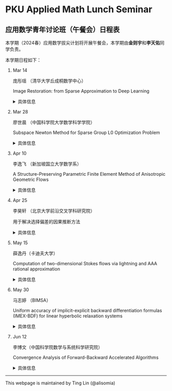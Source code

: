 # PKU Applied Math Lunch Seminar

## 应用数学青年讨论班（午餐会）日程表

本学期（2024春）应用数学拔尖计划将开展午餐会，本学期由**金则宇**和**李天佑**同学负责。

本学期日程如下：

1. Mar 14
    
    庞彤瑶 （清华大学丘成桐数学中心）

    Image Restoration: from Sparse Approximation to Deep Learning

    <details>
    <summary>具体信息</summary>
    
    <p>
    <b>摘要</b>:

    Image restoration refers to recovering high-quality images from degraded or limited measurements, which has applications in many fields, such as science and medicine. Recently, deep learning has emerged as a prominent tool for many problems including image restoration. Most of the deep learning methods are supervised which requires large amount of paired training data including truth images. In this talk, I will introduce several self-supervised methods which only use the on-hand measurements for training while still showing comparable performance to supervised learning. These proposed self-supervised methods have great potential for real-world image restoration tasks, where it can be difficult to collect clean images and build high-quality training datasets. 
    </p>
    <p>
    <b>报告人信息</b>:

    报告人简介：报告人现为清华大学丘成桐数学中心助理教授，2014年本科毕业于北京大学元培学院，2019年博士毕业于新加坡国立大学数学系，并继续在该系从事博士后研究至2023年底，导师为沈佐伟和纪辉教授。其主要研究方向包括无监督深度学习算法，图像处理，贝叶斯估计等。
    </p>
    
    </details>

1. Mar 28

    廖世晨 （中国科学院大学数学科学学院）

    Subspace Newton Method for Sparse Group L0 Optimization Problem

    <details>
    <summary>具体信息</summary>
    
    <p>
    <b>摘要</b>:

    In this talk, we focus on sparse optimization problem involving sparse group L0 norm regularization, which is an important class of nonconvex and discontinuous optimization problem that has a wild range of application. In terms of theory, we analyze the optimality conditions of the sparse group optimization problem, leveraging the notion of a $\kappa$-stationary point, whose linkage to local and global minimizer is established. In terms of algorithms, several classical algorithms for directly solving L0 regularized problem will be reviewed. We then propose a subspace Newton algorithm for sparse group L0 optimization problem and prove its global convergence property as well as local second-order convergence rate. Numerical experiments on signal recovery and image reconstruction demonstrate the efficacy of our methods.
    </p>
    <p>
    <b>报告人信息</b>:

    报告人简介：报告人为中国科学院大学数学科学学院运筹学与控制论专业博士生，导师为郭田德老师，研究方向为稀疏优化、机器学习中的优化方法与理论。研究生期间曾获华罗庚奖学金等。
    </p>
    
    </details>

1. Apr 10

    李逸飞 （新加坡国立大学数学系）

    A Structure-Preserving Parametric Finite Element Method of Anisotropic Geometric Flows

    <details>
    <summary>具体信息</summary>
    
    <p>
    <b>摘要</b>:

    Designing a numerical scheme that can preserve the geometric structure for anisotropic geometric flows with an arbitrary anisotropic surface energy is a long-standing problem. In this talk, for anisotropic mean curvature flow and anisotroic surface diffusion, we propose and analyze a structure-preserving parametric finite element methods (SP-PFEM) for the evolution of a closed curve in 2D, which preserve two geometric structures – area conservation and energy dissipation – at the full-discretized level, The SP-PFEM innovates with a novel surface energy matrix and the Cahn-Hoffman ξ-vector, leading to a new geometric identity for dealing with the weighted mean curvature. This new geometric identity allows our SP-PFEM to be easily extended to various geometric flows with anisotropic effects. Extensive numerical results demonstrate its efficiency, stability, and success in other geometric flows.
    </p>
    <p>
    <b>报告人信息</b>:

    李逸飞 新加坡国立大学数学系博士后。本科毕业于北京大学，博士毕业于新加坡国立大学。主要研究几何流的保结构参数化有限元算法。
    </p>
    
    </details>

1.  Apr 25

    李昊轩 （北京大学前沿交叉学科研究院） 

    用于解决选择偏差的因果推断方法

    <details>
    <summary>具体信息</summary>
    
    <p>
    <b>摘要</b>:

    选择偏差是指在研究中，由于用于模型训练的样本的选择不够随机或者不够代表性，导致最终预测结果产生偏差。例如，在推荐系统的交互矩阵中，用户可以自由选择对哪些物品进行评分，导致收集到的评分并不是交互矩阵中所有评分的代表性样本。为了解决选择偏差，许多统计方法已经被提出，例如基于插补的方法，基于逆概率加权的方法，基于双稳健的方法等。其中基于双稳健的方法可以在插补模型或倾向模型正确指定时实现无偏估计，目前被广泛用于业界的真实场景中。在本次报告中，我们将介绍在存在未观测混杂时去除选择偏差的方法（WWW 23，NeurIPS 23），多重稳健方法（AAAI 23），放宽双稳健无偏性假设的方法（ICML 24），自适应均衡函数选择方法（ICML 23，ICLR 24），以及在非独立同分布场景下的双稳健方法（ICLR 24）等。提出的方法与现有方法相比能够实现更好的统计泛化理论保证，并且能够在大规模真实世界数据集上提升去偏效果。 
    </p>
    <p>
    <b>报告人信息</b>:

    报告人为北京大学大数据科学研究中心，数据科学直博三年级博士生，CCF会员、IEEE会员、ACM会员，获首批国家自然科学基金青年学生基础研究项目（博士研究生）资助。研究兴趣为因果推断与大语言模型，缺失数据，可信人工智能，分布外泛化，数据融合等。已在ICML、NeurIPS、ICLR、KDD等多个CCF-A顶尖会议以第一作者发表13篇论文，其中3篇论文被评选为Spotlight或Oral，现为ICML、NeurIPS、ICLR、KDD、WWW等多个顶会PC Member和Area Chair，以及TKDE、TOIS、TKDD、The Innovation、《中国科学：信息科学》等多个顶级期刊审稿人。
    </p>
    
    </details>


1. May 15

    薛逸丹（卡迪夫大学）

    Computation of two-dimensional Stokes flows via lightning and AAA rational approximation

    <details>
    <summary>具体信息</summary>
    
    <p>
    <b>摘要</b>:

    Most micro-scale fluid flows, where viscous effects dominate over inertial effects, can be described by the Stokes equations. In this talk, I will present an algorithm for computing two-dimensional Stokes problems combining a complex variables method and rational approximation techniques [Y. Xue, S. L. Waters, and L. N. Trefethen, SIAM J. Sci. Comput., 46 (2024), pp. A1214-A1234]. The computations usually take less than a second and give solutions with at least 6-digit accuracy. Examples and demos of applications in various scenarios will be presented to showcase the speed and accuracy of the algorithm.
    </p>
    <p>
    <b>报告人信息</b>:

    薛逸丹，英国卡迪夫大学数学系博士后副研究员。2019年本科毕业于爱丁堡大学机械工程专业，2023年在牛津大学获得工程科学（生物医学工程）博士学位。2022年10月至2023年12月在牛津大学数学系担任EPSRC博士后副研究员（独立课题负责人）。所涉及的研究领域包括脑血流与新陈代谢模拟、基于计算机模拟的临床实验、生物力学、计算生物学、流体力学和科学计算。本科毕业论文发表于Cardiovasc. Eng. Technol. (Springer), 博士和博士后工作发表于多个领域的权威期刊包括J. Biomech., PLOS Comput. Biol.和SIAM J. Sci. Comput. 曾获得爱丁堡大学机械工程专业奖章和英国机械工程师学会最佳本科毕业生奖。
    </p>
    
    </details>

1. May 30 

    马志婷 （BIMSA）

    Uniform accuracy of implicit-explicit backward differentiation formulas (IMEX-BDF) for linear hyperbolic relaxation systems
    <details>
    <summary>具体信息</summary>
    
    <p>
    <b>摘要</b>:

    This work is concerned with the uniform accuracy of implicit-explicit backward differentiation formulas for general linear hyperbolic relaxation systems satisfying the structural stability condition proposed previously by the third author. We prove the uniform stability and accuracy of a class of IMEX-BDF schemes discretized spatially by a Fourier spectral method. The result reveals that the accuracy of the fully discretized schemes is independent of the relaxation time in all regimes. It is verified by numerical experiments on several applications to traffic flows, rarefied gas dynamics and kinetic theory.
    </p>
    <p>
    <b>报告人信息</b>:

    Zhiting Ma obtained the B.S. degree from Lanzhou University in 2015 and Ph.D. degree from Department of Mathematical Sciences at Tsinghua University in 2021. Then, she worked as a postdoc at School of Mathematical Sciences, Peking University. Currently, she is an Assistant Professor in Beijing Institute of Mathematical Sciences and Applications (BIMSA).
    </p>
    
    </details>


1. Jun 12
    
    李博文（中国科学院数学与系统科学研究院）

    Convergence Analysis of Forward-Backward Accelerated Algorithms

    <details>
    <summary>具体信息</summary>
    
    <p>
    <b>摘要</b>:

    A significant milestone in modern gradient-based optimization is the development of Nesterov’s accelerated gradient descent (NAG) method. This forward-backward technique has been further enhanced by its proximal generalization, known as the fast iterative shrinkage-thresholding algorithm (FISTA), which finds extensive applications in image science and engineering. In this talk, I will present a tighter inequality for the proximal gradient step of iteration points. By incorporating this tighter inequality into a well-constructed Lyapunov function, we achieve proximal subgradient norm minimization for convex objective functions using the phase-space representation. This approach provides a unified framework to prove the convergence of forward-backward algorithms. A key question in the literature is whether both NAG and FISTA exhibit linear convergence for strongly convex functions without needing prior knowledge of the strongly convex modulus. We address this question using the high-resolution ordinary differential equation (ODE) framework. Our analysis introduces a new Lyapunov function with a dynamically adapting coefficient of kinetic energy that evolves throughout the iterations. This advancement offers deeper insights into the convergence behavior of these algorithms.
    </p>
    <p>
    <b>报告人信息</b>:

    李博文，中国科学院数学与系统科学研究院博士生，主要研究方向为最优化理论和算法。目前的工作重点是通过微分方程框架研究一阶优化算法。对Nesterov加速梯度法和快速迭代收缩阈值算法（FISTA）提出了统一的分析框架，并且在此框架下得到了新的线性收敛结果。对于交替方向乘子法（ADMM）和原始对偶混合梯度法（PDHG）提出了对应的高精度微分方程，并研究了相应的Lyapunov函数和收敛性结果。
    </p>
    
    </details>





-----
This webpage is maintained by Ting Lin (@alisomia)